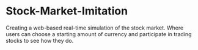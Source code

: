 # Stock-Market-Imitation
Creating a web-based real-time simulation of the stock market. Where users can choose a starting amount of currency and participate in trading stocks to see how they do.
